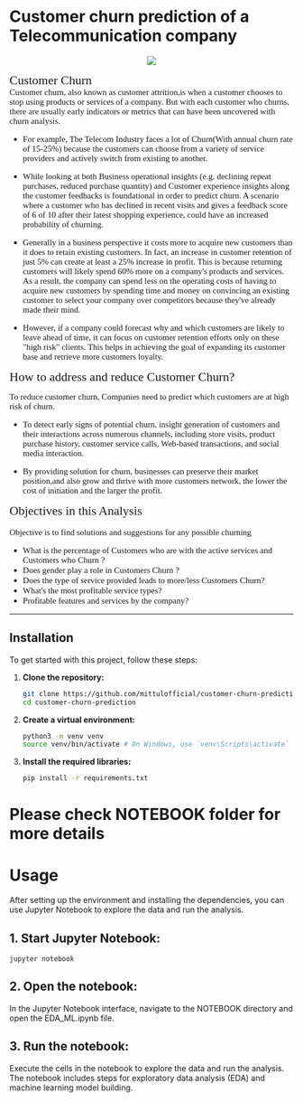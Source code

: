 # Customer churn prediction of a Telecommunication company 

<center> <img src="https://i.ibb.co/5cq4fQz/CHURN-IMAGESS.jpg" > </center>


<a id = "2" ></a>
<span style="font-family:Georgia, serif; font-size:22px;">Customer Churn</span>
<br>
<span style="font-family:Georgia, serif; font-size:15px;">
Customer churn, also known as customer attrition,is when a customer chooses to stop using products or services of a company. But with each customer who churns, there are usually early indicators or metrics that can have been uncovered with churn analysis.</span>

- <span style="font-family:Georgia, serif; font-size:15px;"> For example, The Telecom Industry faces a lot of Churn(With annual churn rate of 15-25%) because the customers can choose from a variety of service providers and actively switch from existing to another.</span>


- <span style="font-family:Georgia, serif; font-size:15px;">  While looking at both Business operational insights (e.g. declining repeat purchases, reduced purchase quantity) and Customer experience insights along the customer feedbacks is foundational in order to predict churn. A scenario where a customer who has declined in recent visits and gives a feedback score of 6 of 10 after their latest shopping experience, could have an increased probability of churning.</span>

- <span style="font-family:Georgia, serif; font-size:15px;">  Generally in a business perspective it costs more to acquire new customers than it does to retain existing customers. In fact, an increase in customer retention of just 5% can create at least a 25% increase in profit. This is because returning customers will likely spend 60% more on a company's products and services. As a result, the company can spend less on the operating costs of having to acquire new customers by spending time and money on convincing an existing customer to select your company over competitors because they've already made their mind.</span>

- <span style="font-family:Georgia, serif; font-size:15px;">  However, if a company could forecast why and which customers are likely to leave ahead of time, it can focus on customer retention efforts only on these "high risk" clients. This helps in achieving the goal of expanding its customer base and retrieve more customers loyalty. </span>


<a id="churn"></a>
<a id = "3" ></a>
<span style="font-family:Georgia, serif; font-size:22px;">How to address and reduce Customer Churn?</span>


<span style="font-family:Georgia, serif; font-size:15px;"> To reduce customer churn, Companies need to predict which customers are at high risk of churn.</span>

- <span style="font-family:Georgia, serif; font-size:15px;">  To detect early signs of potential churn, insight generation of customers and their interactions across numerous channels, including store visits, product purchase history, customer service calls, Web-based transactions, and social media interaction. </span>

- <span style="font-family:Georgia, serif; font-size:15px;">  By providing solution for churn, businesses can preserve their market position,and also grow and thrive with more customers network, the lower the cost of initiation and the larger the profit.</span>


<a id = "4" ></a>
<span style="font-family:Georgia, serif; font-size:22px;">Objectives in this Analysis</span>
<br>
<br>
<span style="font-family:Georgia, serif; font-size:15px;"> Objective is to find solutions and suggestions for any possible churning </span>
- <span style="font-family:Georgia, serif; font-size:15px;">What is the percentage of Customers who are with the active services and Customers who Churn ?
    <br>
- <span style="font-family:Georgia, serif; font-size:15px;"> Does gender play a role in Customers Churn ?</span>
    <br>
- <span style="font-family:Georgia, serif; font-size:15px;"> Does the type of service provided leads to more/less Customers Churn?</span>
    <br>
- <span style="font-family:Georgia, serif; font-size:15px;"> What's the most profitable service types?</span>
    <br>
- <span style="font-family:Georgia, serif; font-size:15px;"> Profitable features and services by the company? </span>
<a id="objective"></a>

-------------------------------------------------

## Installation

To get started with this project, follow these steps:

1. **Clone the repository:**

    ```bash
    git clone https://github.com/mittulofficial/customer-churn-prediction.git
    cd customer-churn-prediction
    ```

2. **Create a virtual environment:**

    ```bash
    python3 -m venv venv
    source venv/bin/activate # On Windows, use `venv\Scripts\activate`
    ```

3. **Install the required libraries:**

    ```bash
    pip install -r requirements.txt
    ```
# Please check NOTEBOOK folder for more details
# Usage
After setting up the environment and installing the dependencies, you can use Jupyter Notebook to explore the data and run the analysis.

## 1. Start Jupyter Notebook:
```
jupyter notebook
```
## 2. Open the notebook:


In the Jupyter Notebook interface, navigate to the NOTEBOOK directory and open the EDA_ML.ipynb file.

## 3. Run the notebook:

Execute the cells in the notebook to explore the data and run the analysis. The notebook includes steps for exploratory data analysis (EDA) and machine learning model building.
